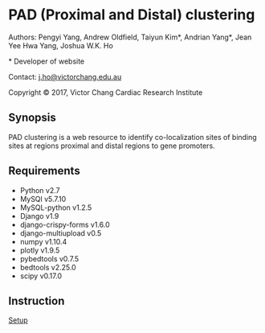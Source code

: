 # PAD (Proximal and Distal) clustering

Authors: Pengyi Yang, Andrew Oldfield, Taiyun Kim\*, Andrian Yang\*, Jean Yee Hwa Yang, Joshua W.K. Ho

\* Developer of website

Contact: j.ho@victorchang.edu.au

Copyright © 2017, Victor Chang Cardiac Research Institute

## Synopsis
PAD clustering is a web resource to identify co-localization sites of binding sites at regions proximal and distal regions to gene promoters.

## Requirements
* Python v2.7
* MySQl v5.7.10
* MySQL-python v1.2.5
* Django v1.9
* django-crispy-forms v1.6.0
* django-multiupload v0.5
* numpy v1.10.4
* plotly v1.9.5
* pybedtools v0.7.5
* bedtools v2.25.0
* scipy v0.17.0

## Instruction
[Setup](https://github.com/VCCRI/PAD/wiki/Setup)
